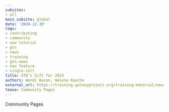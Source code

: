 ```yaml
---
subsites:
- all
main_subsite: global
date: '2024-12-19'
tags:
- contributing
- community
- new tutorial
- gtn
- news
- training
- gtn-news
- new feature
- single-cell
title: GTN’s Gift for 2024
authors: Wendi Bacon, Helena Rasche
external_url: https://training.galaxyproject.org/training-material/news/2024/12/19/community_page.html
tease: Community Pages
---
```

Community Pages